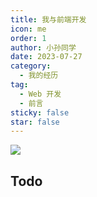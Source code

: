 ```yaml
---
title: 我与前端开发
icon: me
order: 1
author: 小孙同学
date: 2023-07-27
category:
  - 我的经历
tag:
  - Web 开发
  - 前言
sticky: false
star: false
---
```


![](https://files.sunguoqi.com/brain-images/202308101724529.png)

## Todo

